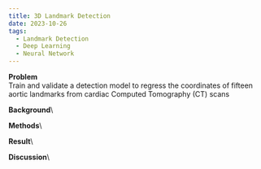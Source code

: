 ```yaml
---
title: 3D Landmark Detection
date: 2023-10-26
tags:
  - Landmark Detection
  - Deep Learning
  - Neural Network
---
```


**Problem**\
Train and validate a detection model to regress the coordinates of fifteen aortic landmarks from cardiac Computed Tomography (CT) scans

**Background**\

**Methods**\

**Result**\

**Discussion**\


<!--more-->
